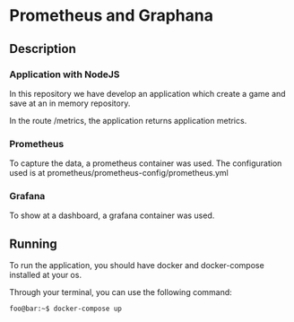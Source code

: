 # Prometheus and Graphana

## Description

### Application with NodeJS
In this repository we have develop an application which create a game and save at an in memory repository.

In the route /metrics, the application returns application metrics.

### Prometheus

To capture the data, a prometheus container was used. The configuration used is at prometheus/prometheus-config/prometheus.yml

### Grafana

To show at a dashboard, a grafana container was used.

## Running

To run the application, you should have docker and docker-compose installed at your os.

Through your terminal, you can use the following command:

```console
foo@bar:~$ docker-compose up
```
